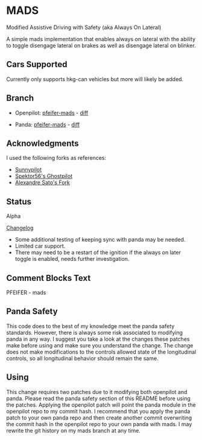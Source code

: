 # MADS
Modified Assistive Driving with Safety (aka Always On Lateral)

A simple mads implementation that enables always on lateral with the ability to
toggle disengage lateral on brakes as well as disengage lateral on blinker.

## Cars Supported
Currently only supports hkg-can vehicles but more will likely be added.

## Branch
* Openpilot: [pfeifer-mads](https://github.com/pfeiferj/openpilot/tree/pfeifer-mads)
\-
[diff](https://github.com/commaai/openpilot/compare/master...pfeiferj:openpilot:pfeifer-mads)

* Panda: [pfeifer-mads](https://github.com/pfeiferj/panda/tree/pfeifer-mads)
\-
[diff](https://github.com/commaai/panda/compare/master...pfeiferj:openpilot:pfeifer-mads)

## Acknowledgments
I used the following forks as references:
* [Sunnypilot](https://github.com/sunnyhaibin/sunnypilot)
* [Spektor56's Ghostpilot](https://github.com/spektor56/ghostpilot)
* [Alexandre Sato's Fork](https://github.com/AlexandreSato/openpilot/tree/personal3)

## Status
Alpha

[Changelog](./CHANGELOG.md)

* Some additional testing of keeping sync with panda may be needed.
* Limited car support.
* There may need to be a restart of the ignition if the always on later toggle is enabled, needs further investigation.

## Comment Blocks Text
PFEIFER - mads

## Panda Safety
This code does to the best of my knowledge meet the panda safety standards.
However, there is always some risk associated to modifying panda in any way. I
suggest you take a look at the changes these patches make before using and
make sure you understand the change. The change does not make modifications
to the controls allowed state of the longitudinal controls, so all longitudinal
behavior should remain the same.

## Using
This change requires two patches due to it modifying both openpilot and panda.
Please read the panda safety section of this README before using the patches.
Applying the openpilot patch will point the panda module in the openpilot repo
to my commit hash. I recommend that you apply the panda patch to your own panda
repo and then create another commit overwriting the commit hash in the openpilot
repo to your own panda with mads. I may rewrite the git history on my mads branch
at any time.
